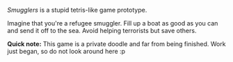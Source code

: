*Smugglers* is a stupid tetris-like game prototype.

Imagine that you're a refugee smuggler.
Fill up a boat as good as you can and send it off to the sea.
Avoid helping terrorists but save others.

**Quick note:** This game is a private doodle and far from being finished. Work just began, so do not look around here :p
